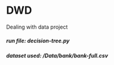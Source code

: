# DWD
Dealing with data project

##### run file: decision-tree.py
##### dataset used: /Data/bank/bank-full.csv

